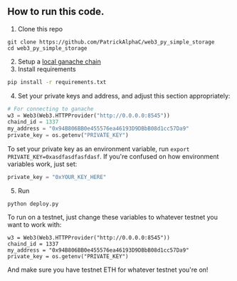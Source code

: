 ## How to run this code.

1. Clone this repo
```
git clone https://github.com/PatrickAlphaC/web3_py_simple_storage
cd web3_py_simple_storage
```
2. Setup a [local ganache chain](https://www.trufflesuite.com/ganache)
3. Install requirements
```bash
pip install -r requirements.txt
```
4. Set your private keys and address, and adjust this section appropriately:
```python
# For connecting to ganache
w3 = Web3(Web3.HTTPProvider("http://0.0.0.0:8545"))
chaind_id = 1337
my_address = "0x94B806BB0e455576ea46193D9DBbB08d1cc57Da9"
private_key = os.getenv("PRIVATE_KEY")
```
To set your private key as an environment variable, run `export PRIVATE_KEY=0xasdfasdfasfdasf`. If you're confused on how environment variables work, just set:
```python
private_key = "0xYOUR_KEY_HERE"
```
5. Run 
```
python deploy.py
```

To run on a testnet, just change these variables to whatever testnet you want to work with:
```
w3 = Web3(Web3.HTTPProvider("http://0.0.0.0:8545"))
chaind_id = 1337
my_address = "0x94B806BB0e455576ea46193D9DBbB08d1cc57Da9"
private_key = os.getenv("PRIVATE_KEY")
```
And make sure you have testnet ETH for whatever testnet you're on!
